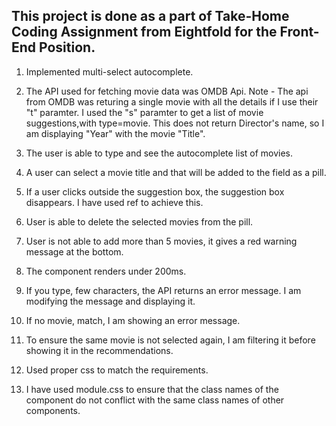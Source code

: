 ## This project is done as a part of Take-Home Coding Assignment from Eightfold for the Front-End Position.

1.	Implemented multi-select autocomplete.

2.	The API used for fetching movie data was OMDB Api. 
Note - The api from OMDB was returing a single movie with all the details if I use their "t" paramter. I used the "s" paramter to get a list of movie suggestions,with type=movie. This does not return Director's name, so I am displaying "Year" with the movie "Title".
 
3.	The user is able to type and see the autocomplete list of movies.
 
4.	A user can select a movie title and that will be added to the field as a pill.
 
5. If a user clicks outside the suggestion box, the suggestion box disappears. I have used ref to achieve this.

6. User is able to delete the selected movies from the pill.

7. User is not able to add more than 5 movies, it gives a red warning message at the bottom.
 
8. The component renders under 200ms.

9. If you type, few characters, the API returns an error message. I am modifying the message and displaying it.
 
10. If no movie, match, I am showing an error message.
 
11. To ensure the same movie is not selected again, I am filtering it before showing it in the recommendations.

12. Used proper css to match the requirements.

13. I have used module.css to ensure that the class names of the component do not conflict with the same class names of other components.
